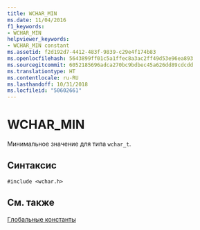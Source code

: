 ```yaml
---
title: WCHAR_MIN
ms.date: 11/04/2016
f1_keywords:
- WCHAR_MIN
helpviewer_keywords:
- WCHAR_MIN constant
ms.assetid: f2d192d7-4412-483f-9839-c29e4f174b83
ms.openlocfilehash: 5643899ff01c5a1ffec8a3ac2ff49d53e96ea893
ms.sourcegitcommit: 6052185696adca270bc9bdbec45a626dd89cdcdd
ms.translationtype: HT
ms.contentlocale: ru-RU
ms.lasthandoff: 10/31/2018
ms.locfileid: "50602661"
---
```

# <a name="wcharmin"></a>WCHAR_MIN

Минимальное значение для типа `wchar_t`.

## <a name="syntax"></a>Синтаксис

```
#include <wchar.h>
```

## <a name="see-also"></a>См. также

[Глобальные константы](../c-runtime-library/global-constants.md)